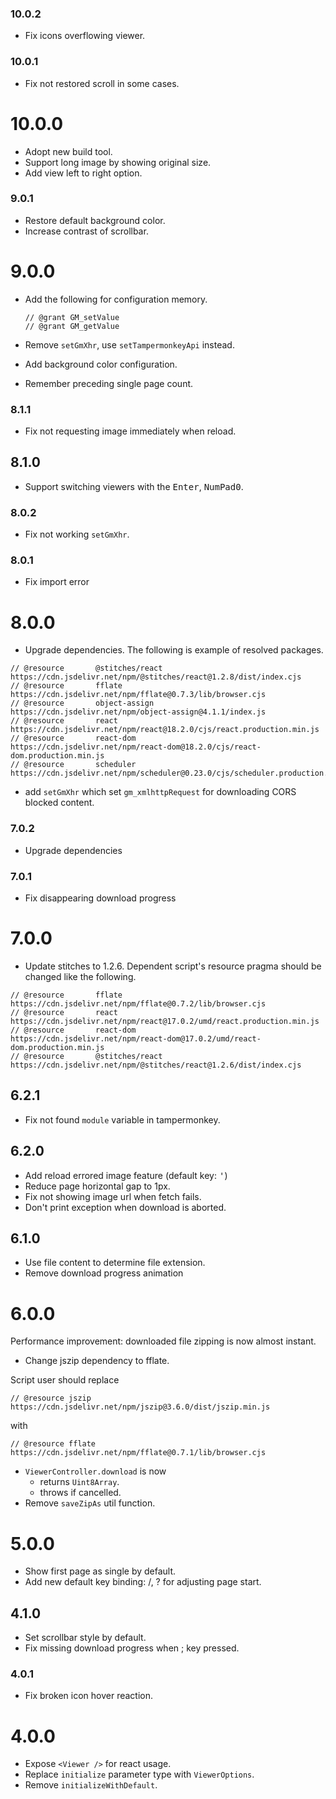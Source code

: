 ### 10.0.2

- Fix icons overflowing viewer.

### 10.0.1

- Fix not restored scroll in some cases.

# 10.0.0

- Adopt new build tool.
- Support long image by showing original size.
- Add view left to right option.

### 9.0.1

- Restore default background color.
- Increase contrast of scrollbar.

# 9.0.0

- Add the following for configuration memory.

  ```
  // @grant GM_setValue
  // @grant GM_getValue
  ```
- Remove `setGmXhr`, use `setTampermonkeyApi` instead.
- Add background color configuration.
- Remember preceding single page count.

### 8.1.1

- Fix not requesting image immediately when reload.

## 8.1.0

- Support switching viewers with the <kbd>Enter</kbd>, <kbd>NumPad0</kbd>.

### 8.0.2

- Fix not working `setGmXhr`.

### 8.0.1

- Fix import error

# 8.0.0

- Upgrade dependencies. The following is example of resolved packages.

```
// @resource       @stitches/react  https://cdn.jsdelivr.net/npm/@stitches/react@1.2.8/dist/index.cjs
// @resource       fflate           https://cdn.jsdelivr.net/npm/fflate@0.7.3/lib/browser.cjs
// @resource       object-assign    https://cdn.jsdelivr.net/npm/object-assign@4.1.1/index.js
// @resource       react            https://cdn.jsdelivr.net/npm/react@18.2.0/cjs/react.production.min.js
// @resource       react-dom        https://cdn.jsdelivr.net/npm/react-dom@18.2.0/cjs/react-dom.production.min.js
// @resource       scheduler        https://cdn.jsdelivr.net/npm/scheduler@0.23.0/cjs/scheduler.production.min.js
```

- add `setGmXhr` which set `gm_xmlhttpRequest` for downloading CORS blocked content.

### 7.0.2

- Upgrade dependencies

### 7.0.1

- Fix disappearing download progress

# 7.0.0

- Update stitches to 1.2.6. Dependent script's resource pragma should be changed like the following.

```
// @resource       fflate           https://cdn.jsdelivr.net/npm/fflate@0.7.2/lib/browser.cjs
// @resource       react            https://cdn.jsdelivr.net/npm/react@17.0.2/umd/react.production.min.js
// @resource       react-dom        https://cdn.jsdelivr.net/npm/react-dom@17.0.2/umd/react-dom.production.min.js
// @resource       @stitches/react  https://cdn.jsdelivr.net/npm/@stitches/react@1.2.6/dist/index.cjs
```

## 6.2.1

- Fix not found `module` variable in tampermonkey.

## 6.2.0

- Add reload errored image feature (default key: <kbd>'</kbd>)
- Reduce page horizontal gap to 1px.
- Fix not showing image url when fetch fails.
- Don't print exception when download is aborted.

## 6.1.0

- Use file content to determine file extension.
- Remove download progress animation

# 6.0.0

Performance improvement: downloaded file zipping is now almost instant.

- Change jszip dependency to fflate.

Script user should replace

`// @resource jszip https://cdn.jsdelivr.net/npm/jszip@3.6.0/dist/jszip.min.js`

with

`// @resource fflate https://cdn.jsdelivr.net/npm/fflate@0.7.1/lib/browser.cjs`

- `ViewerController.download` is now
  - returns `Uint8Array`.
  - throws if cancelled.
- Remove `saveZipAs` util function.

# 5.0.0

- Show first page as single by default.
- Add new default key binding: /, ? for adjusting page start.

## 4.1.0

- Set scrollbar style by default.
- Fix missing download progress when ; key pressed.

### 4.0.1

- Fix broken icon hover reaction.

# 4.0.0

- Expose `<Viewer />` for react usage.
- Replace `initialize` parameter type with `ViewerOptions`.
- Remove `initializeWithDefault`.
